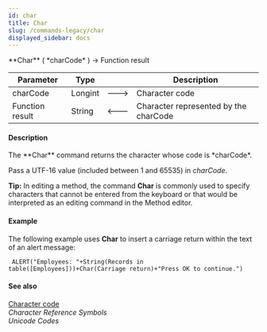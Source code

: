 ```yaml
---
id: char
title: Char
slug: /commands-legacy/char
displayed_sidebar: docs
---
```


<!--REF #_command_.Char.Syntax-->**Char** ( *charCode* ) -> Function result<!-- END REF-->
<!--REF #_command_.Char.Params-->
| Parameter | Type |  | Description |
| --- | --- | --- | --- |
| charCode | Longint | &#x1F852; | Character code |
| Function result | String | &#x1F850; | Character represented by the charCode |

<!-- END REF-->

#### Description 

<!--REF #_command_.Char.Summary-->The **Char** command returns the character whose code is *charCode*.<!-- END REF-->

Pass a UTF-16 value (included between 1 and 65535) in *charCode*.

**Tip:** In editing a method, the command **Char** is commonly used to specify characters that cannot be entered from the keyboard or that would be interpreted as an editing command in the Method editor.

#### Example 

The following example uses **Char** to insert a carriage return within the text of an alert message:

```4d
 ALERT("Employees: "+String(Records in table([Employees]))+Char(Carriage return)+"Press OK to continue.")
```

#### See also 

[Character code](character-code.md)  
*Character Reference Symbols*  
*Unicode Codes*  